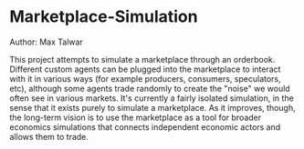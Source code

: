 # Marketplace-Simulation
 
Author: Max Talwar

This project attempts to simulate a marketplace through an orderbook. Different custom agents can be plugged into the marketplace to interact with it in various ways (for example producers, consumers, speculators, etc), although some agents trade randomly to create the "noise" we would often see in various markets. It's currently a fairly isolated simulation, in the sense that it exists purely to simulate a marketplace. As it improves, though, the long-term vision is to use the marketplace as a tool for broader economics simulations that connects independent economic actors and allows them to trade.